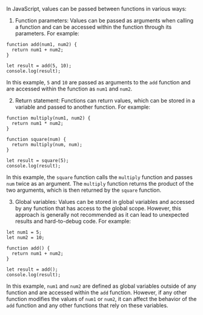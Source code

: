 In JavaScript, values can be passed between functions in various ways:

1. Function parameters: Values can be passed as arguments when calling a function and can be accessed within the function through its parameters. For example:

```
function add(num1, num2) {
  return num1 + num2;
}

let result = add(5, 10);
console.log(result);
```

In this example, `5` and `10` are passed as arguments to the `add` function and are accessed within the function as `num1` and `num2`.

2. Return statement: Functions can return values, which can be stored in a variable and passed to another function. For example:

```
function multiply(num1, num2) {
  return num1 * num2;
}

function square(num) {
  return multiply(num, num);
}

let result = square(5);
console.log(result);
```

In this example, the `square` function calls the `multiply` function and passes `num` twice as an argument. The `multiply` function returns the product of the two arguments, which is then returned by the `square` function.

3. Global variables: Values can be stored in global variables and accessed by any function that has access to the global scope. However, this approach is generally not recommended as it can lead to unexpected results and hard-to-debug code. For example:

```
let num1 = 5;
let num2 = 10;

function add() {
  return num1 + num2;
}

let result = add();
console.log(result);
```

In this example, `num1` and `num2` are defined as global variables outside of any function and are accessed within the `add` function. However, if any other function modifies the values of `num1` or `num2`, it can affect the behavior of the `add` function and any other functions that rely on these variables.
